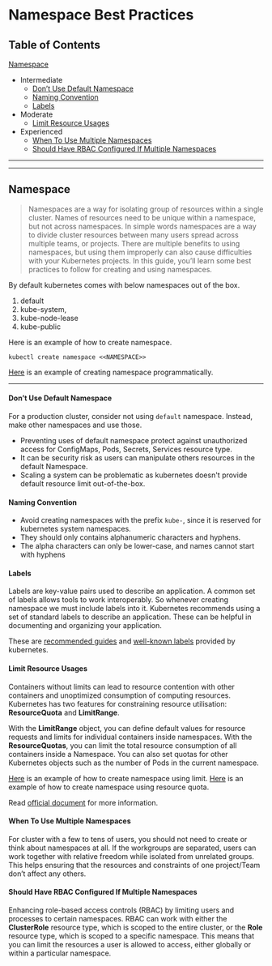 # Namespace Best Practices

## Table of Contents

[Namespace](#namespace)
- Intermediate
    + [Don’t Use Default Namespace](#dont-use-default-namespace)
    + [Naming Convention](#naming-convention)
    + [Labels](#labels)
- Moderate
    + [Limit Resource Usages](#limit-resource-usages)
- Experienced
    + [When To Use Multiple Namespaces](#when-to-use-multiple-namespaces)
    + [Should Have RBAC Configured If Multiple Namespaces](#should-have-rbac-configured-if-multiple-namespaces)

---
---

## Namespace

> Namespaces are a way for isolating group of resources within a single cluster. Names of resources need to be unique within a namespace, but not across namespaces. In simple words namespaces are a way to divide cluster resources between many users spread across multiple teams, or projects. There are multiple benefits to using namespaces, but using them improperly can also cause difficulties with your Kubernetes projects. In this guide, you’ll learn some best practices to follow for creating and using namespaces.

By default kubernetes comes with below namespaces out of the box.

1. default
2. kube-system, 
3. kube-node-lease
4. kube-public

Here is an example of how to create namespace.

```
kubectl create namespace <<NAMESPACE>>
```

[Here](https://github.com/vaibhavneedreply/kubernetes-best-practices/blob/master/namespace/namespace.yaml) is an example of creating namespace programmatically.

---

#### Don’t Use Default Namespace

For a production cluster, consider not using `default` namespace. Instead, make other namespaces and use those.

- Preventing uses of default namespace protect against unauthorized access for ConfigMaps, Pods, Secrets, Services resource type.
- It can be security risk as users can manipulate others resources in the default Namespace.
- Scaling a system can be problematic as kubernetes doesn't provide default resource limit out-of-the-box.

#### Naming Convention

- Avoid creating namespaces with the prefix `kube-`, since it is reserved for kubernetes system namespaces.
- They should only contains alphanumeric characters and hyphens.
- The alpha characters can only be lower-case, and names cannot start with hyphens

#### Labels

Labels are key-value pairs used to describe an application. A common set of labels allows tools to work interoperably. So whenever creating namespace we must include labels into it. Kubernetes recommends using a set of standard labels to describe an application. These can be helpful in documenting and organizing your application. 

These are [recommended guides](https://kubernetes.io/docs/concepts/overview/working-with-objects/common-labels/) and [well-known labels](https://kubernetes.io/docs/reference/labels-annotations-taints/) provided by kubernetes.

#### Limit Resource Usages

Containers without limits can lead to resource contention with other containers and unoptimized consumption of computing resources. Kubernetes has two features for constraining resource utilisation: <b>ResourceQuota</b> and <b>LimitRange</b>.

With the <b>LimitRange</b> object, you can define default values for resource requests and limits for individual containers inside namespaces.
With the <b>ResourceQuotas</b>, you can limit the total resource consumption of all containers inside a Namespace. You can also set quotas for other Kubernetes objects such as the number of Pods in the current namespace.

[Here](https://github.com/vaibhavneedreply/kubernetes-best-practices/blob/master/namespace/namespace-with-limit.yaml) is an example of how to create namespace using limit.
[Here](https://github.com/vaibhavneedreply/kubernetes-best-practices/blob/master/namespace/namespace-with-resources-quota.yaml) is an example of how to create namespace using resource quota.

Read [official document](https://kubernetes.io/docs/concepts/policy/resource-quotas/) for more information.

#### When To Use Multiple Namespaces

For cluster with a few to tens of users, you should not need to create or think about namespaces at all. If the workgroups are separated, users can work together with relative freedom while isolated from unrelated groups. This helps ensuring that the resources and constraints of one project/Team don’t affect any others.

#### Should Have RBAC Configured If Multiple Namespaces

Enhancing role-based access controls (RBAC) by limiting users and processes to certain namespaces. RBAC can work with either the <b>ClusterRole</b> resource type, which is scoped to the entire cluster, or the <b>Role</b> resource type, which is scoped to a specific namespace. This means that you can limit the resources a user is allowed to access, either globally or within a particular namespace.